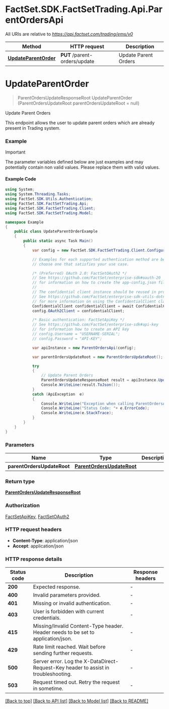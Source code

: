 # FactSet.SDK.FactSetTrading.Api.ParentOrdersApi

All URIs are relative to *https://api.factset.com/trading/ems/v0*

Method | HTTP request | Description
------------- | ------------- | -------------
[**UpdateParentOrder**](ParentOrdersApi.md#updateparentorder) | **PUT** /parent-orders/update | Update Parent Orders



<a name="updateparentorder"></a>
# **UpdateParentOrder**
> ParentOrdersUpdateResponseRoot UpdateParentOrder (ParentOrdersUpdateRoot parentOrdersUpdateRoot = null)

Update Parent Orders

This endpoint allows the user to update parent orders which are already present in Trading system.

### Example

> [!IMPORTANT]
> The parameter variables defined below are just examples and may potentially contain non valid values. Please replace them with valid values.

#### Example Code

```csharp
using System;
using System.Threading.Tasks;
using FactSet.SDK.Utils.Authentication;
using FactSet.SDK.FactSetTrading.Api;
using FactSet.SDK.FactSetTrading.Client;
using FactSet.SDK.FactSetTrading.Model;

namespace Example
{
    public class UpdateParentOrderExample
    {
        public static async Task Main()
        {
            var config = new FactSet.SDK.FactSetTrading.Client.Configuration();

            // Examples for each supported authentication method are below,
            // choose one that satisfies your use case.

            /* (Preferred) OAuth 2.0: FactSetOAuth2 */
            // See https://github.com/FactSet/enterprise-sdk#oauth-20
            // for information on how to create the app-config.json file
            //
            // The confidential client instance should be reused in production environments.
            // See https://github.com/FactSet/enterprise-sdk-utils-dotnet#authentication
            // for more information on using the ConfidentialClient class
            ConfidentialClient confidentialClient = await ConfidentialClient.CreateAsync("/path/to/app-config.json");
            config.OAuth2Client = confidentialClient;

            /* Basic authentication: FactSetApiKey */
            // See https://github.com/FactSet/enterprise-sdk#api-key
            // for information how to create an API key
            // config.Username = "USERNAME-SERIAL";
            // config.Password = "API-KEY";

            var apiInstance = new ParentOrdersApi(config);

            var parentOrdersUpdateRoot = new ParentOrdersUpdateRoot(); // ParentOrdersUpdateRoot |  (optional) 

            try
            {
                // Update Parent Orders
                ParentOrdersUpdateResponseRoot result = apiInstance.UpdateParentOrder(parentOrdersUpdateRoot);
                Console.WriteLine(result.ToJson());
            }
            catch (ApiException  e)
            {
                Console.WriteLine("Exception when calling ParentOrdersApi.UpdateParentOrder: " + e.Message );
                Console.WriteLine("Status Code: "+ e.ErrorCode);
                Console.WriteLine(e.StackTrace);
            }
        }
    }
}
```

### Parameters

Name | Type | Description  | Notes
------------- | ------------- | ------------- | -------------
 **parentOrdersUpdateRoot** | [**ParentOrdersUpdateRoot**](ParentOrdersUpdateRoot.md)|  | [optional] 

### Return type
[**ParentOrdersUpdateResponseRoot**](ParentOrdersUpdateResponseRoot.md)

### Authorization

[FactSetApiKey](../README.md#FactSetApiKey), [FactSetOAuth2](../README.md#FactSetOAuth2)

### HTTP request headers

 - **Content-Type**: application/json
 - **Accept**: application/json


### HTTP response details
| Status code | Description | Response headers |
|-------------|-------------|------------------|
| **200** | Expected response. |  -  |
| **400** | Invalid parameters provided. |  -  |
| **401** | Missing or invalid authentication. |  -  |
| **403** | User is forbidden with current credentials. |  -  |
| **415** | Missing/Invalid Content-Type header. Header needs to be set to application/json. |  -  |
| **429** | Rate limit reached. Wait before sending further requests. |  -  |
| **500** | Server error. Log the X-DataDirect-Request-Key header to assist in troubleshooting. |  -  |
| **503** | Request timed out. Retry the request in sometime. |  -  |

[[Back to top]](#) [[Back to API list]](../README.md#documentation-for-api-endpoints) [[Back to Model list]](../README.md#documentation-for-models) [[Back to README]](../README.md)


